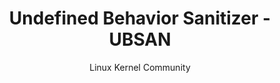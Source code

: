 ---
status: published
title: "Undefined Behavior Sanitizer - UBSAN"
author: Linux Kernel Community
collector: mudongliang
translator: mudongliang
proofreader: JingJing1016
link: https://git.kernel.org/pub/scm/linux/kernel/git/torvalds/linux.git/tree/Documentation/dev-tools/ubsan.rst
---